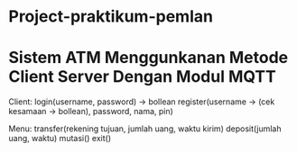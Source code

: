 # Project-praktikum-pemlan
# Sistem ATM Menggunkanan Metode Client Server Dengan Modul MQTT

Client:
login(username, password) -> bollean
register(username -> (cek kesamaan -> bollean), password, nama, pin)

Menu:
transfer(rekening tujuan, jumlah uang, waktu kirim)
deposit(jumlah uang, waktu)
mutasi()
exit()
